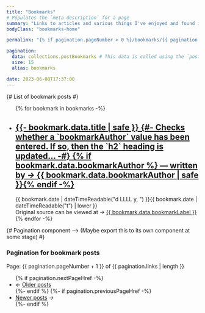 ```yaml
---
title: "Bookmarks"
# Populates the `meta description` for a page
summary: "Links to articles and various things I've enjoyed and found interesting. Technical and non-technical. Quite a few of them offer perspectives / advice I appreciate."
bodyClass: "bookmarks-home"

permalink: "{% if pagination.pageNumber > 0 %}/bookmarks/{{ pagination.pageNumber + 1 }}/index.html{% else %}/bookmarks.html{% endif %}"

pagination:
  data: collections.postBookmarks # This data is called using the `postBookmarks.js` collection script
  size: 15
  alias: bookmarks

date: 2023-06-08T17:37:00
---
```


{# List of bookmark posts #}
<ul role="list" class="bookmarks__list | no-list | flow">
{% for bookmark in bookmarks -%}
  <li class="bookmarks__list-item">
    <article class="bookmarks__summary | flow">
      <h2>
        <a href="{{ bookmark.url }}">
        {{- bookmark.data.title | safe }}
        {#- Checks whether a `bookmarkAuthor` value has been entered. If so, then the `h2` heading is updated... -#}
        {% if bookmark.data.bookmarkAuthor %}<span class="visually-hidden"> &mdash; written by</span><i aria-hidden="true"> &rarr;</i> {{ bookmark.data.bookmarkAuthor | safe }}{% endif -%}
        </a>
      </h2>
      <time datetime="{{ bookmark.date | dateTime }}">{{ bookmark.date | dateTimeReadable("d LLLL y, ") }}{{ bookmark.date | dateTimeReadable("t") | lower }}</time>
      <div class="bookmarks__original"><span class="visually-hidden">Original source can be viewed at</span> <i aria-hidden="true">&rarr;</i> <a href="{{ bookmark.data.bookmarkExternal }}" rel="external" title="Link to the original source.">{{ bookmark.data.bookmarkLabel }}</a></div>
    </article>
  </li>
{% endfor -%}
</ul>

{# Pagination component --> (Maybe export this to its own component at some stage) #}
<nav class="pagination">
  <h3 class="visually-hidden">Pagination for bookmark posts</h3>
  <span class="visually-hidden">Page: {{ pagination.pageNumber + 1 }} of {{ pagination.links | length  }}</span>
  <ul role="list" class="pagination__list | no-list">
    {% if pagination.nextPageHref -%}
      <li class="pagination__list-item">
        <i aria-hidden="true">&larr;</i>
        <a href="{{ pagination.nextPageHref }}">Older <span class="visually-hidden">posts</span></a>
      </li>
    {%- endif %}
    {%- if pagination.previousPageHref -%}
      <li class="pagination__list-item">
        <a href="{{ pagination.previousPageHref }}">Newer <span class="visually-hidden">posts</span></a>
        <i aria-hidden="true">&rarr;</i>
      </li>
    {%- endif %}
  </ul>
</nav>

